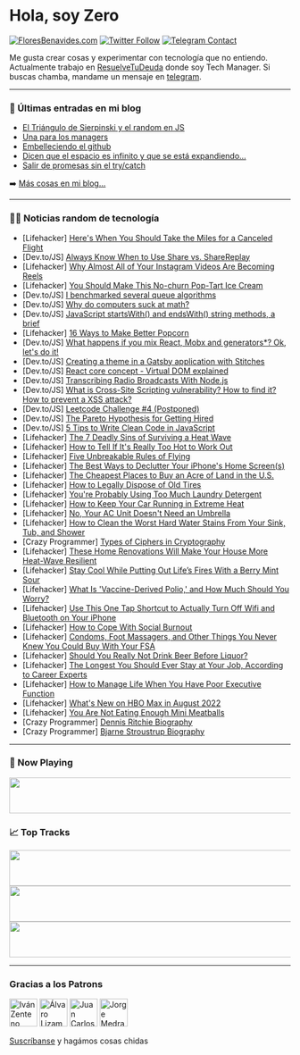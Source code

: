 # Hola, soy Zero

[![FloresBenavides.com](https://img.shields.io/website?down_message=oops&label=MiBlog&style=for-the-badge&up_message=online&url=https%3A%2F%2Ffloresbenavides.com)](https://floresbenavides.com) [![Twitter Follow](https://img.shields.io/twitter/follow/ZeroDragon?color=%231DA1F2&label=Follow&logo=twitter&logoColor=ffffff&style=for-the-badge)](https://twitter.com/zerodragon) [![Telegram Contact](https://img.shields.io/badge/escr%C3%ADbeme-ZeroDragon-%2326A5E4?style=for-the-badge&logo=telegram)](https://t.me/zerodragon)

Me gusta crear cosas y experimentar con tecnología que no entiendo.
Actualmente trabajo en [ResuelveTuDeuda](http://github.com/resuelve) donde soy Tech Manager.
Si buscas chamba, mandame un mensaje en [telegram](https://t.me/zerodragon).

---

### 📕 Últimas entradas en mi blog
<!-- BLOG-POST-LIST:START -->
- [El Triángulo de Sierpinski y el random en JS](https://floresbenavides.com/el-triangulo-de-sierpinski-y-el-random-en-js/)
- [Una para los managers](https://floresbenavides.com/una-para-los-managers/)
- [Embelleciendo el github](https://floresbenavides.com/embelleciendo-el-github/)
- [Dicen que el espacio es infinito y que se está expandiendo…](https://floresbenavides.com/dicen-que-el-espacio-es-infinito-y-que-se-esta-expandiendo/)
- [Salir de promesas sin el try/catch](https://floresbenavides.com/salir-de-promesas-sin-el-try-catch/)
<!-- BLOG-POST-LIST:END -->

➡️ [Más cosas en mi blog...](https://floresbenavides.com)

---

### 👨‍💻 Noticias random de tecnología
<!-- TECH-POSTS:START -->
- [Lifehacker] [Here&#39;s When You Should Take the Miles for a Canceled Flight](https://lifehacker.com/heres-when-you-should-take-the-miles-for-a-canceled-fli-1849320211)
- [Dev.to/JS] [Always Know When to Use Share vs. ShareReplay](https://dev.to/bitovi/always-know-when-to-use-share-vs-sharereplay-2jdf)
- [Lifehacker] [Why Almost All of Your Instagram Videos Are Becoming Reels](https://lifehacker.com/why-almost-all-of-your-instagram-videos-are-becoming-re-1849320924)
- [Lifehacker] [You Should Make This No-churn Pop-Tart Ice Cream](https://lifehacker.com/you-should-make-this-no-churn-pop-tart-ice-cream-1849321735)
- [Dev.to/JS] [I benchmarked several queue algorithms](https://dev.to/pyrsmk/i-benchmarked-several-queue-algorithms-4hp6)
- [Dev.to/JS] [Why do computers suck at math?](https://dev.to/iarchitsharma/why-do-computers-suck-at-math-28gp)
- [Dev.to/JS] [JavaScript startsWith&lpar;&rpar; and endsWith&lpar;&rpar; string methods, a brief](https://dev.to/shshank/javascript-startswith-and-endswith-string-methods-a-brief-12nk)
- [Lifehacker] [16 Ways to Make Better Popcorn](https://lifehacker.com/16-ways-to-make-better-popcorn-1849316719)
- [Dev.to/JS] [What happens if you mix React, Mobx and generators*? Ok, let&#39;s do it!](https://dev.to/iminside/what-happens-if-you-mix-react-mobx-and-generators-ok-lets-do-it-4fk0)
- [Dev.to/JS] [Creating a theme in a Gatsby application with Stitches](https://dev.to/claradev32/creating-a-theme-in-a-gatsby-application-with-stitches-3pn8)
- [Dev.to/JS] [React core concept - Virtual DOM explained](https://dev.to/fewwy/react-core-concept-virtual-dom-explained-358m)
- [Dev.to/JS] [Transcribing Radio Broadcasts With Node.js](https://dev.to/deepgram/transcribing-radio-broadcasts-with-nodejs-18e4)
- [Dev.to/JS] [What is Cross-Site Scripting vulnerability? How to find it? How to prevent a XSS attack?](https://dev.to/sam5epi0l/what-is-cross-site-scripting-vulnerability-how-to-find-it-how-to-prevent-a-xss-attack-389b)
- [Dev.to/JS] [Leetcode Challenge #4 &lpar;Postponed&rpar;](https://dev.to/miccwan/leetcode-challenge-4-postponed-h54)
- [Dev.to/JS] [The Pareto Hypothesis for Getting Hired](https://dev.to/thewritingdev/the-pareto-hypothesis-for-getting-hired-5f)
- [Dev.to/JS] [5 Tips to Write Clean Code in JavaScript](https://dev.to/simeg/5-tips-to-write-clean-code-in-javascript-1h7b)
- [Lifehacker] [The 7 Deadly Sins of Surviving a Heat Wave](https://lifehacker.com/the-7-deadly-sins-of-surviving-a-heat-wave-1849320136)
- [Lifehacker] [How to Tell If It&#39;s Really Too Hot to Work Out](https://lifehacker.com/how-to-tell-if-its-really-too-hot-to-work-out-1849321398)
- [Lifehacker] [Five Unbreakable Rules of Flying](https://lifehacker.com/five-unbreakable-rules-of-flying-1849320409)
- [Lifehacker] [The Best Ways to Declutter Your iPhone&#39;s Home Screen&lpar;s&rpar;](https://lifehacker.com/the-best-ways-to-declutter-your-iphones-home-screen-s-1849319576)
- [Lifehacker] [The Cheapest Places to Buy an Acre of Land in the U.S.](https://lifehacker.com/the-cheapest-places-to-buy-an-acre-of-land-in-the-u-s-1849199586)
- [Lifehacker] [How to Legally Dispose of Old Tires](https://lifehacker.com/how-to-legally-dispose-of-old-tires-1849199642)
- [Lifehacker] [You&#39;re Probably Using Too Much Laundry Detergent](https://lifehacker.com/youre-probably-using-too-much-laundry-detergent-1849199657)
- [Lifehacker] [How to Keep Your Car Running in Extreme Heat](https://lifehacker.com/how-to-keep-your-car-running-in-extreme-heat-1849214753)
- [Lifehacker] [No, Your AC Unit Doesn&#39;t Need an Umbrella](https://lifehacker.com/no-your-ac-unit-doesnt-need-an-umbrella-1849199566)
- [Lifehacker] [How to Clean the Worst Hard Water Stains From Your Sink, Tub, and Shower](https://lifehacker.com/how-to-clean-the-worst-hard-water-stains-from-your-sink-1849184792)
- [Crazy Programmer] [Types of Ciphers in Cryptography](https://www.thecrazyprogrammer.com/2022/07/types-of-ciphers-in-cryptography.html)
- [Lifehacker] [These Home Renovations Will Make Your House More Heat-Wave Resilient](https://lifehacker.com/these-home-renovations-will-make-your-house-more-heat-w-1849319759)
- [Lifehacker] [Stay Cool While Putting Out Life’s Fires With a Berry Mint Sour](https://lifehacker.com/stay-cool-while-putting-out-life-s-fires-with-a-berry-m-1849320638)
- [Lifehacker] [What Is &#39;Vaccine-Derived Polio,&#39; and How Much Should You Worry?](https://lifehacker.com/what-is-vaccine-derived-polio-and-how-much-should-you-1849319885)
- [Lifehacker] [Use This One Tap Shortcut to Actually Turn Off Wifi and Bluetooth on Your iPhone](https://lifehacker.com/use-this-one-tap-shortcut-to-actually-turn-off-wifi-and-1849318943)
- [Lifehacker] [How to Cope With Social Burnout](https://lifehacker.com/how-to-cope-with-social-burnout-1849319392)
- [Lifehacker] [Condoms, Foot Massagers, and Other Things You Never Knew You Could Buy With Your FSA](https://lifehacker.com/condoms-foot-massagers-and-other-things-you-never-kne-1849319771)
- [Lifehacker] [Should You Really Not Drink Beer Before Liquor?](https://lifehacker.com/should-you-really-not-drink-beer-before-liquor-1849319425)
- [Lifehacker] [The Longest You Should Ever Stay at Your Job, According to Career Experts](https://lifehacker.com/the-longest-you-should-ever-stay-at-your-job-according-1849319335)
- [Lifehacker] [How to Manage Life When You Have Poor Executive Function](https://lifehacker.com/how-to-manage-life-when-you-have-poor-executive-functio-1849318841)
- [Lifehacker] [What&#39;s New on HBO Max in August 2022](https://lifehacker.com/whats-new-on-hbo-max-in-august-2022-1849319127)
- [Lifehacker] [You Are Not Eating Enough Mini Meatballs](https://lifehacker.com/you-are-not-eating-enough-mini-meatballs-1849318923)
- [Crazy Programmer] [Dennis Ritchie Biography](https://www.thecrazyprogrammer.com/2022/07/dennis-ritchie-biography.html)
- [Crazy Programmer] [Bjarne Stroustrup Biography](https://www.thecrazyprogrammer.com/2022/07/bjarne-stroustrup-biography.html)<!-- TECH-POSTS:END -->

---

### 🎵 Now Playing
<a href="https://spotify-now-playing-dun.vercel.app/now-playing?open"><img src="https://spotify-now-playing-dun.vercel.app/now-playing" width="540" height="64"></a>

### 📈 Top Tracks
<a href="https://spotify-now-playing-dun.vercel.app/top-tracks?i=1&open"><img src="https://spotify-now-playing-dun.vercel.app/top-tracks?i=1" width="540" height="64"></a>
<a href="https://spotify-now-playing-dun.vercel.app/top-tracks?i=2&open"><img src="https://spotify-now-playing-dun.vercel.app/top-tracks?i=2" width="540" height="64"></a>
<a href="https://spotify-now-playing-dun.vercel.app/top-tracks?i=3&open"><img src="https://spotify-now-playing-dun.vercel.app/top-tracks?i=3" width="540" height="64"></a>

---

### Gracias a los Patrons
[<img src="https://avatars.githubusercontent.com/u/243380?v=4" alt="Iván Zenteno" width="50px">](https://github.com/k001) [<img src="https://avatars.githubusercontent.com/u/19955639?v=4" alt="Álvaro Lizama" width="50px">](https://github.com/alvarolizama) [<img src="https://avatars.githubusercontent.com/u/2718753?v=4" alt="Juan Carlos Ruiz" width="50px">](https://github.com/JuanCrg90) [<img src="https://avatars.githubusercontent.com/u/37025?v=4" alt="Jorge Medrano" width="50px">](https://github.com/h1pp1e) 

[Suscríbanse](https://www.patreon.com/zerodragon) y hagámos cosas chidas
